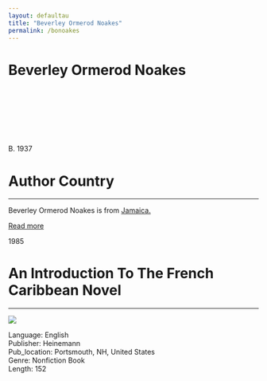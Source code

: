 ```yaml
---
layout: defaultau
title: "Beverley Ormerod Noakes"
permalink: /bonoakes
---
```

<!-- partial:index.partial.html -->
<div class="content">
    <h1>Beverley Ormerod Noakes</h1>
    <div class="quote">
        <div><img src="" class="logo"></div>
    </div>
    <div class="timeline">
        <div style="padding-bottom:100px;"></div>
        <div class="block">
            <div class="date right"><p class="right">B. 1937</p></div>
            <div class="dot"></div>
            <div class="left first">
            <div class="author_country">
                <h1>Author Country</h1><hr>
          <div class="aclocation">  <p>Beverley Ormerod Noakes is from <a href="http://localhost:4000/4">Jamaica.</a></p></div>
              <div class="acreadmore">  <a href="#" target="_blank">Read more</a></div>
            </div>
            </div>
        </div>
        <div class="block">
            <div class="date left"><p class="left">1985</p></div>
            <div class="dot"></div>
            <div class="right">
                <h1>An Introduction To The French Caribbean Novel</h1><hr>
                <p><img src="https://m.media-amazon.com/images/I/415enjKgHtL._SX372_BO1,204,203,200_.jpg"></p>
                <p>
                Language: English<br/>
                Publisher: Heinemann<br/>
                Pub_location: Portsmouth, NH, United States<br/>
                Genre: Nonfiction Book<br/>
                Length: 152<br/>                   </p>
            </div>
        </div>
